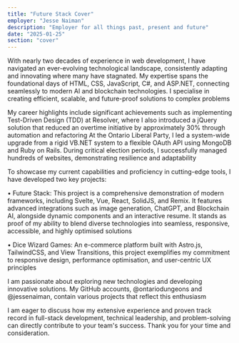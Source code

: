 ```yaml
---
title: "Future Stack Cover"
employer: "Jesse Naiman"
description: "Employer for all things past, present and future"
date: "2025-01-25"
section: "cover"
---
```

With nearly two decades of experience in web development, I have navigated an ever-evolving technological landscape, consistently adapting and innovating where many have stagnated. My expertise spans the foundational days of HTML, CSS, JavaScript, C#, and ASP.NET, connecting seamlessly to modern AI and blockchain technologies. I specialise in creating efficient, scalable, and future-proof solutions to complex problems

My career highlights include significant achievements such as implementing Test-Driven Design (TDD) at Resolver, where I also introduced a jQuery solution that reduced an overtime initiative by approximately 30% through automation and refactoring
At the Ontario Liberal Party, I led a system-wide upgrade from a rigid VB.NET system to a flexible OAuth API using MongoDB and Ruby on Rails. During critical election periods, I successfully managed hundreds of websites, demonstrating resilience and adaptability

To showcase my current capabilities and proficiency in cutting-edge tools, I have developed two key projects:

• Future Stack: This project is a comprehensive demonstration of modern frameworks, including Svelte, Vue, React, SolidJS, and Remix. It features advanced integrations such as image generation, ChatGPT, and Blockchain AI, alongside dynamic components and an interactive resume. It stands as proof of my ability to blend diverse technologies into seamless, responsive, accessible, and highly optimised solutions

• Dice Wizard Games: An e-commerce platform built with Astro.js, TailwindCSS, and View Transitions, this project exemplifies my commitment to responsive design, performance optimisation, and user-centric UX principles

I am passionate about exploring new technologies and developing innovative solutions. My GitHub accounts, @ontariodungeons and @jessenaiman, contain various projects that reflect this enthusiasm

I am eager to discuss how my extensive experience and proven track record in full-stack development, technical leadership, and problem-solving can directly contribute to your team's success.
Thank you for your time and consideration.
